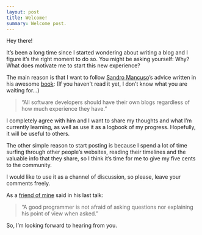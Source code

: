 ```yaml
---
layout: post
title: Welcome!
summary: Welcome post.
---
```


Hey there!

It’s been a long time since I started wondering about writing a blog and I figure it’s the right moment to do so. You might be asking yourself: Why?
What does motivate me to start this new experience?

The main reason is that I want to follow [Sandro Mancuso](https://twitter.com/sandromancuso)’s advice written in his awesome [book](http://www.amazon.com/The-Software-Craftsman-Professionalism-Pragmatism/dp/0134052501):
(If you haven't read it yet, I don’t know what you are waiting for…)

> “All software developers should have their own blogs regardless of how much experience they have.”

I completely agree with him and I want to share my thoughts and what I’m currently learning, as well as use it as a logbook of my progress.
Hopefully, it will be useful to others.

The other simple reason to start posting is because I spend a lot of time surfing through other people’s websites, reading their timelines and the valuable info that they share, so I think it’s time for me to give my five cents to the community.

I would like to use it as a channel of discussion, so please, leave your comments freely.

As a [friend of mine](https://twitter.com/flipper83) said in his last talk:

> “A good programmer is not afraid of asking questions nor explaining his point of view when asked.”

So, I’m looking forward to hearing from you.